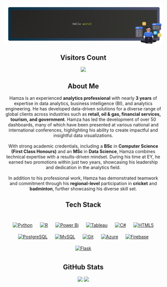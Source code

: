 <img src="https://github.com/hamza-khalidd/hamza-khalidd/blob/main/Hello%20World!%20(1).png" alt="Hello world">

<h2 align="center">Visitors Count</h2>
<p align="center"> 
  <img src="https://profile-counter.glitch.me/hamza-khalidd/count.svg" />
</p>

<h2 align="center">About Me</h2>
<p align="center"> 
Hamza is an experienced <strong>analytics professional</strong> with nearly <strong>3 years</strong> of expertise in data analytics, business intelligence (BI), and analytics engineering. He has developed data-driven solutions for a diverse range of global clients across industries such as <strong>retail, oil & gas, financial services, tourism, and government</strong>. Hamza has led the development of over 50 dashboards, many of which have been presented at various national and international conferences, highlighting his ability to create impactful and insightful data visualizations.<br><br>
With strong academic credentials, including a <strong>BSc</strong> in <strong>Computer Science (First Class Honours)</strong> and an <strong>MSc</strong> in <strong>Data Science</strong>, Hamza combines technical expertise with a results-driven mindset. During his time at EY, he earned two promotions within just two years, showcasing his leadership and dedication in the analytics field. <br><br>
In addition to his professional work, Hamza has demonstrated teamwork and commitment through his <strong>regional-level</strong> participation in <strong>cricket</strong> and <strong>badminton</strong>, further showcasing his diverse skill set.
</p>
  
<p align="center"> 
  <h2 align="center">Tech Stack</h2>
 <br>
  <div align="center">  
  <a href="https://www.python.org/" target="_blank"><img style="margin: 10px" src="https://profilinator.rishav.dev/skills-assets/python-original.svg" alt="Python" height="50" /></a>
  <a href="https://www.r-project.org/" target="_blank"><img style="margin: 10px" src="https://profilinator.rishav.dev/skills-assets/r.svg" alt="R" height="50" /></a>  
  <a href="https://powerbi.microsoft.com/en-us/" target="_blank"><img style="margin: 10px" src="https://profilinator.rishav.dev/skills-assets/powerbi.png" alt="Power Bi" height="50" /></a>  
  <a href="https://www.tableau.com/" target="_blank"><img style="margin: 10px" src="https://profilinator.rishav.dev/skills-assets/tableau.svg" alt="Tableau" height="50" /></a>  
  <a href="https://docs.microsoft.com/en-us/dotnet/csharp/" target="_blank"><img style="margin: 10px" src="https://profilinator.rishav.dev/skills-assets/csharp-original.svg" alt="C#" height="50" /></a>  
  <a href="https://en.wikipedia.org/wiki/HTML5" target="_blank"><img style="margin: 10px" src="https://profilinator.rishav.dev/skills-assets/html5-original-wordmark.svg" alt="HTML5" height="50" /></a>  
  <a href="https://www.postgresql.org/" target="_blank"><img style="margin: 10px" src="https://profilinator.rishav.dev/skills-assets/postgresql-original-wordmark.svg" alt="PostgreSQL" height="50" /></a>  
  <a href="https://www.mysql.com/" target="_blank"><img style="margin: 10px" src="https://profilinator.rishav.dev/skills-assets/mysql-original-wordmark.svg" alt="MySQL" height="50" /></a>  
  <a href="https://github.com/" target="_blank"><img style="margin: 10px" src="https://profilinator.rishav.dev/skills-assets/git-scm-icon.svg" alt="Git" height="50" /></a>  
  <a href="https://azure.microsoft.com/en-in/" target="_blank"><img style="margin: 10px" src="https://profilinator.rishav.dev/skills-assets/microsoft_azure-icon.svg" alt="Azure" height="50" /></a>  
  <a href="https://firebase.google.com/" target="_blank"><img style="margin: 10px" src="https://profilinator.rishav.dev/skills-assets/firebase.png" alt="Firebase" height="50" /></a>  
  <a href="https://flask.palletsprojects.com/" target="_blank"><img style="margin: 10px" src="https://profilinator.rishav.dev/skills-assets/flask.png" alt="Flask" height="50" /></a>  
</div> 
</p>

<p align="center">
<div align="center">
<h2 align="center">GitHub Stats</h2>
  
![](https://github-readme-stats.vercel.app/api?username=hamza-khalidd&theme=default&hide_border=false&include_all_commits=false&count_private=false)
![](https://github-readme-streak-stats.herokuapp.com/?user=hamza-khalidd&theme=default&hide_border=false)
<br/>  
</div> 
